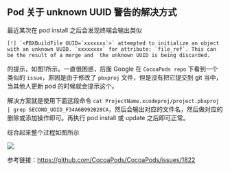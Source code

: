 ## Pod 关于 unknown UUID 警告的解决方式

最近某次在 pod install 之后会发现终端会输出类似

```
[!] `<PBXBuildFile UUID=`xxxxxxx`>` attempted to initialize an object with an unknown UUID. `xxxxxxxx` for attribute: `file_ref`. This can be the result of a merge and  the unknown UUID is being discarded. 
```
 
的提示，如图1所示。一直很困惑，后面 Google 在 `CocoaPods repo` 下看到一个类似的 `issue`，原因是由于修改了 `pbxproj` 文件，但是没有把它提交到 git 当中，当其他人更新 pod 的时候就会提示这个。

解决方案就是使用下面这段命令 `cat ProjectName.xcodeproj/project.pbxproj | grep SECOND_UDID_F34A6B992B28CA`，然后会输出对应的文件名，然后做对应的删除或添加操作即可。再执行 pod install 或 update 之后即可正常。

综合起来整个过程如图所示

![](https://github.com/southpeak/iOS-tech-set/blob/master/images/2018/03/1-1.j'p'g?raw=true)

参考链接：https://github.com/CocoaPods/CocoaPods/issues/1822

